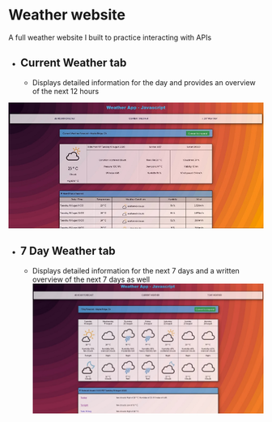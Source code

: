 # Weather website
A full weather website I built to practice interacting with APIs

* ## Current Weather tab
  * Displays detailed information for the day and provides an overview of the next 12 hours

![Current Weather](https://github.com/Sieroslawski/weatherwebsite/blob/master/weather1.JPG)

* ## 7 Day Weather tab
  * Displays detailed information for the next 7 days and a written overview of the next 7 days as well
![Current Weather](https://github.com/Sieroslawski/weatherwebsite/blob/master/weather2.JPG)

